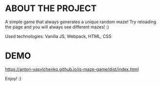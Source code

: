 # ABOUT THE PROJECT
A simple game that always generates a unique random maze! 
Try reloading the page and you will always see different mazes! :)

Used technologies: Vanilla JS, Webpack, HTML, CSS

# DEMO

https://anton-vasylchenko.github.io/js-maze-game/dist/index.html

Enjoy! :)
